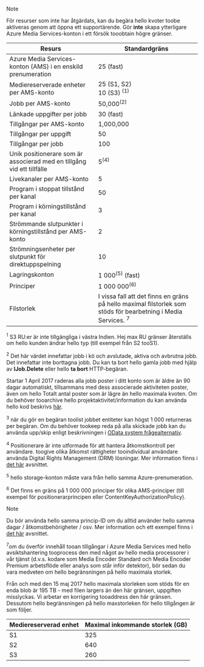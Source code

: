 >[!NOTE]
>För resurser som inte har åtgärdats, kan du begära hello kvoter toobe aktiveras genom att öppna ett supportärende. Gör **inte** skapa ytterligare Azure Media Services-konton i ett försök tooobtain högre gränser.

| Resurs | Standardgräns | 
| --- | --- | 
| Azure Media Services-konton (AMS) i en enskild prenumeration | 25 (fast) |
| Mediereserverade enheter per AMS-konto |25 (S1, S2)<br/>10 (S3) <sup>(1)</sup> | 
| Jobb per AMS-konto | 50,000<sup>(2)</sup> |
| Länkade uppgifter per jobb | 30 (fast) |
| Tillgångar per AMS-konto | 1,000,000|
| Tillgångar per uppgift | 50 |
| Tillgångar per jobb | 100 |
| Unik positionerare som är associerad med en tillgång vid ett tillfälle | 5<sup>(4)</sup> |
| Livekanaler per AMS-konto |5|
| Program i stoppat tillstånd per kanal |50|
| Program i körningstillstånd per kanal |3|
| Strömmande slutpunkter i körningstillstånd per AMS-konto|2|
| Strömningsenheter per slutpunkt för direktuppspelning |10 |
| Lagringskonton | 1 000<sup>(5)</sup> (fast) |
| Principer | 1 000 000<sup>(6)</sup> |
| Filstorlek| I vissa fall att det finns en gräns på hello maximal filstorlek som stöds för bearbetning i Media Services. <sup>7</sup> |
  
<sup>1</sup> S3 RU:er är inte tillgängliga i västra Indien. Hej max RU gränser återställs om hello kunden ändrar hello typ (till exempel från S2 tooS1). 

<sup>2</sup> Det här värdet innefattar jobb i kö och avslutade, aktiva och avbrutna jobb. Det innefattar inte borttagna jobb. Du kan ta bort hello gamla jobb med hjälp av **IJob.Delete** eller hello **ta bort** HTTP-begäran.

Startar 1 April 2017 raderas alla jobb poster i ditt konto som är äldre än 90 dagar automatiskt, tillsammans med dess associerade aktiviteten poster, även om hello Totalt antal poster som är lägre än hello maximala kvoten. Om du behöver tooarchive hello projektaktivitet/information du kan använda hello kod beskrivs [här](../articles/media-services/media-services-dotnet-manage-entities.md).

<sup>3</sup> när du gör en begäran toolist jobbet entiteter kan högst 1 000 returneras per begäran. Om du behöver tookeep reda på alla skickade jobb kan du använda upp/skip enligt beskrivningen i [OData system frågealternativ](http://msdn.microsoft.com/library/gg309461.aspx).

<sup>4</sup> Positionerare är inte utformade för att hantera åtkomstkontroll per användare. toogive olika åtkomst rättigheter tooindividual användare använda Digital Rights Management (DRM) lösningar. Mer information finns i [det här](../articles/media-services/media-services-content-protection-overview.md) avsnittet.

<sup>5</sup> hello storage-konton måste vara från hello samma Azure-prenumeration.

<sup>6</sup> Det finns en gräns på 1 000 000 principer för olika AMS-principer (till exempel för positionerarprincipen eller ContentKeyAuthorizationPolicy). 

>[!NOTE]
> Du bör använda hello samma princip-ID om du alltid använder hello samma dagar / åtkomstbehörigheter / osv. Mer information och ett exempel finns i [det här](../articles/media-services/media-services-dotnet-manage-entities.md#limit-access-policies) avsnittet.

<sup>7</sup>om du överför innehåll tooan tillgångar i Azure Media Services med hello avsiktshantering tooprocess den med något av hello media processorer i vår tjänst (d.v.s. kodare som Media Encoder Standard och Media Encoder Premium arbetsflöde eller analys som står inför detektor), bör sedan du vara medveten om hello begränsningen på hello maximala storlek. 

Från och med den 15 maj 2017 hello maximala storleken som stöds för en enda blob är 195 TB - med filen largers än den här gränsen, uppgiften misslyckas. Vi arbetar en korrigering tooaddress den här gränsen. Dessutom hello begränsningen på hello maxstorleken för hello tillgången är som följer.

| Mediereserverad enhet | Maximal inkommande storlek (GB)| 
| --- | --- | 
|S1 | 325|
|S2 | 640|
|S3 | 260|
